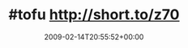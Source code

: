 ---
retweeted: false
source: <a href="http://twitter.com" rel="nofollow">Twitter Web Client</a>
entities:
  hashtags:
  - text: tofu
    indices:
    - '0'
    - '5'
  symbols: []
  user_mentions: []
  urls: []
display_text_range:
- '0'
- '26'
favorite_count: '0'
id_str: '1210662015'
truncated: false
retweet_count: '0'
id: '1210662015'
created_at: Sat Feb 14 20:55:52 +0000 2009
favorited: false
full_text: "#tofu  http://short.to/z70"
lang: qme
tags:
- tofu
- pesos:twitter
date: '2009-02-14T20:55:52+00:00'
src: https://twitter.com/bascht/status/1210662015
original_url: https://twitter.com/bascht/status/1210662015
type: twitter_tweet
text: "#tofu  http://short.to/z70"
title: "#tofu  http://short.to/z70"

---